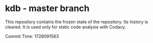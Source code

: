 # kdb - master branch

This repository contains the frozen state of the repository.
Its history is cleared. It is used only for static code
analysis with Codacy.

Commit Time: 1728091563
